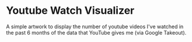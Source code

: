 # Youtube Watch Visualizer

A simple artwork to display the number of youtube videos I've watched in the past 6 months of the data that YouTube gives me (via Google Takeout).
